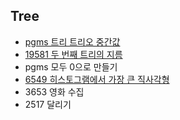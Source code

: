<h2>Tree</h2>

- [pgms 트리 트리오 중간값](https://github.com/evelyn82/baekjoon-PS/blob/main/Tree/Trio%20median.md)
- [19581 두 번째 트리의 지름](https://github.com/evelyn82/baekjoon-PS/blob/main/Tree/19581.md)
- pgms 모두 0으로 만들기
- [6549 히스토그램에서 가장 큰 직사각형](https://github.com/evelyn82/baekjoon-PS/blob/main/Tree/6549.md)
- 3653 영화 수집
- 2517 달리기
